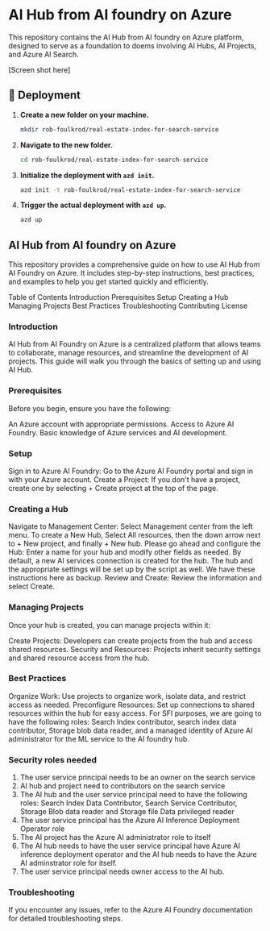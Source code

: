 # AI Hub from AI foundry on Azure

This repository contains the AI Hub from AI foundry on Azure platform, designed to serve as a foundation to doems involving AI Hubs, AI Projects, and Azure AI Search.

[Screen shot here]


## 🚀 Deployment

1. **Create a new folder on your machine.**
   ```sh
   mkdir rob-foulkrod/real-estate-index-for-search-service
   ```

2. **Navigate to the new folder.**
   ```sh
   cd rob-foulkrod/real-estate-index-for-search-service
   ```

3. **Initialize the deployment with `azd init`.**
   ```sh
   azd init -t rob-foulkrod/real-estate-index-for-search-service
   ```

4. **Trigger the actual deployment with `azd up`.**
   ```sh
   azd up
   ```

## AI Hub from AI foundry on Azure
This repository provides a comprehensive guide on how to use AI Hub from AI Foundry on Azure. It includes step-by-step instructions, best practices, and examples to help you get started quickly and efficiently.

Table of Contents
Introduction
Prerequisites
Setup
Creating a Hub
Managing Projects
Best Practices
Troubleshooting
Contributing
License


### Introduction
AI Hub from AI Foundry on Azure is a centralized platform that allows teams to collaborate, manage resources, and streamline the development of AI projects. This guide will walk you through the basics of setting up and using AI Hub.

### Prerequisites
Before you begin, ensure you have the following:

An Azure account with appropriate permissions.
Access to Azure AI Foundry.
Basic knowledge of Azure services and AI development.
### Setup
Sign in to Azure AI Foundry: Go to the Azure AI Foundry portal and sign in with your Azure account.
Create a Project: If you don't have a project, create one by selecting + Create project at the top of the page.
### Creating a Hub
Navigate to Management Center: Select Management center from the left menu.
To create a New Hub, Select All resources, then the down arrow next to + New project, and finally + New hub.
Please go ahead and configure the Hub: Enter a name for your hub and modify other fields as needed. By default, a new AI services connection is created for the hub. The hub and the appropriate settings will be set up by the script as well. We have these instructions here as backup.
Review and Create: Review the information and select Create.
### Managing Projects
Once your hub is created, you can manage projects within it:

Create Projects: Developers can create projects from the hub and access shared resources.
Security and Resources: Projects inherit security settings and shared resource access from the hub.
### Best Practices
Organize Work: Use projects to organize work, isolate data, and restrict access as needed.
Preconfigure Resources: Set up connections to shared resources within the hub for easy access. For SFI purposes, we are going to have the following roles: Search Index contributor, search index data contributor, Storage blob data reader, and a managed identity of Azure AI administrator for the ML service to the AI foundry hub.

### Security roles needed
1. The user service principal needs to be an owner on the search service
2. AI hub and project need to contributors on the search service
3. The AI hub and the user service principal need to have the following roles: Search Index Data Contributor, Search Service Contributor, Storage Blob data reader and Storage file Data privileged reader
4. The user service principal has the Azure AI Inference Deployment Operator role
5. The AI project has the Azure AI administrator role to itself
6. The AI hub needs to have the user service principal have Azure AI inference deployment operator and the AI hub needs to have the Azure AI adminstrator role for itself.
7. The user service principal needs owner access to the AI hub.


### Troubleshooting
If you encounter any issues, refer to the Azure AI Foundry documentation for detailed troubleshooting steps.
 
